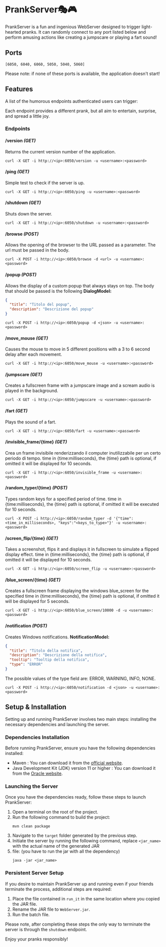 # PrankServer🎭🎮
PrankServer is a fun and ingenious WebServer designed to trigger light-hearted pranks.
It can randomly connect to any port listed below and perform amusing actions
like creating a jumpscare or playing a fart sound!
## Ports
`[6050, 6040, 6060, 5050, 5040, 5060]`

Please note: if none of these ports is available, the application doesn't start!

## Features
A list of the humorous endpoints authenticated users can trigger:

Each endpoint provides a different prank, but all aim to entertain, surprise, and spread a little joy.

### Endpoints

#### /version *(GET)*
Returns the current version number of the application.
```shell
curl -X GET -i http://<ip>:6050/version -u <username>:<password>
```

#### /ping *(GET)*
Simple test to check if the server is up.
```shell
curl -X GET -i http://<ip>:6050/ping -u <username>:<password>
```

#### /shutdown *(GET)*
Shuts down the server.
```shell
curl -X GET -i http://<ip>:6050/shutdown -u <username>:<password>
```

#### /browse *(POST)*
Allows the opening of the browser to the URL passed as a parameter.
The url must be passed in the body.
```shell
curl -X POST -i http://<ip>:6050/browse -d <url> -u <username>:<password>
```

#### /popup *(POST)*
Allows the display of a custom popup that always stays on top. 
The body that should be passed is the following
**DialogModel:**
```json
{
  "title": "Titolo del popup",
  "description": "Descrizione del popup"
}
```
```shell
curl -X POST -i http://<ip>:6050/popup -d <json> -u <username>:<password>
```

#### /move_mouse *(GET)*
Causes the mouse to move in 5 different positions with a 3 to 6 second
delay after each movement.
```shell
curl -X GET -i http://<ip>:6050/move_mouse -u <username>:<password>
```

#### /jumpscare *(GET)*
Creates a fullscreen frame with a jumpscare image and a scream audio 
is played in the background.
```shell
curl -X GET -i http://<ip>:6050/jumpscare -u <username>:<password>
```

#### /fart *(GET)*
Plays the sound of a fart.
```shell
curl -X GET -i http://<ip>:6050/fart -u <username>:<password>
```

#### /invisible_frame/{time} *(GET)*
Crea un frame invisibile renderizzando il computer inutilizzabile per un certo periodo di tempo.
time in {time:milliseconds}, the {time} path is optional, if omitted it will
be displayed for 10 seconds.
```shell
curl -X GET -i http://<ip>:6050/invisible_frame -u <username>:<password>
```

#### /random_typer/{time} *(POST)*
Types random keys for a specified period of time.
time in {time:milliseconds}, the {time} path is optional, if omitted it will
be executed for 10 seconds.
```shell
curl -X POST -i http://<ip>:6050/random_typer -d '{"time":<time_in_milliseconds>, "keys":"<keys_to_type>"}' -u <username>:<password>
```

#### /screen_flip/{time} *(GET)*
Takes a screenshot, flips it and displays it in fullscreen to simulate a flipped display effect.
time in {time:milliseconds}, the {time} path is optional, if omitted it will
be displayed for 10 seconds.
```shell
curl -X GET -i http://<ip>:6050/screen_flip -u <username>:<password>
```

#### /blue_screen/{time} *(GET)*
Creates a fullscreen frame displaying the windows blue_screen for the specified 
time in {time:milliseconds}, the {time} path is optional, if omitted it will 
be displayed for 5 seconds.
```shell
curl -X GET -i http://<ip>:6050/blue_screen/10000 -d -u <username>:<password>
```

#### /notification *(POST)*
Creates Windows notifications.
**NotificationModel:**
```json
{
  "title": "Titolo della notifica",
  "description": "Descrizione della notifica",
  "tooltip": "Tooltip della notifica",
  "type": "ERROR"
}
```
The possible values of the type field are: ERROR, WARNING, INFO, NONE.
```shell
curl -X POST -i http://<ip>:6050/notification -d <json> -u <username>:<password>
```

## Setup & Installation

Setting up and running PrankServer involves two main steps: installing the necessary dependencies and launching the server.

### Dependencies Installation

Before running PrankServer, ensure you have the following dependencies installed:

- Maven : You can download it from the [official website](https://maven.apache.org/).
- Java Development Kit (JDK) version 11 or higher : You can download it from the [Oracle website](https://www.oracle.com/java/technologies/javase-jdk11-downloads.html).

### Launching the Server

Once you have the dependencies ready, follow these steps to launch PrankServer:

1. Open a terminal on the root of the project.
2. Run the following command to build the project:
   ```shell
   mvn clean package
   ```
3. Navigate to the `target` folder generated by the previous step.
4. Initiate the server by running the following command, replace `<jar_name>` with the actual name of the generated JAR 
5. file: (you have to run the jar with all the dependency)
   ```shell
   java -jar <jar_name>
   ```

### Persistent Server Setup

If you desire to maintain PrankServer up and running even if your friends terminate the process, additional steps are required:

1. Place the file contained in `run_it` in the same location where you copied the JAR file.
2. Rename the JAR file to `WebServer.jar`.
3. Run the batch file.

Please note, after completing these steps the only way to terminate the server is through the `shutdown` endpoint.

Enjoy your pranks responsibly!